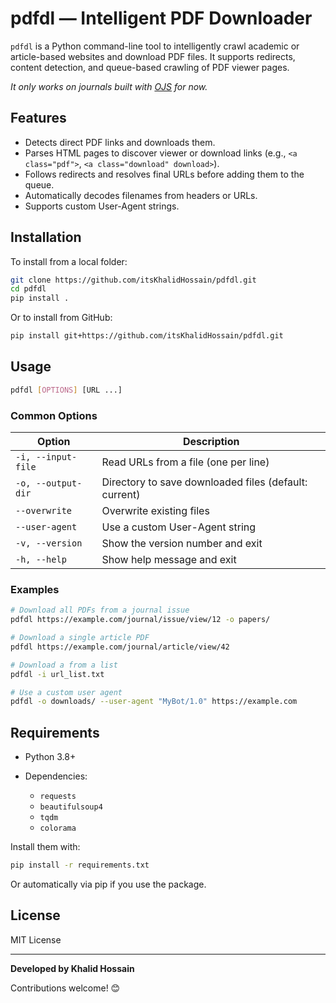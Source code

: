 # pdfdl — Intelligent PDF Downloader

`pdfdl` is a Python command-line tool to intelligently crawl academic or article-based websites and download PDF files. It supports redirects, content detection, and queue-based crawling of PDF viewer pages.

_It only works on journals built with [OJS](https://pkp.sfu.ca/software/ojs/) for now._

## Features

- Detects direct PDF links and downloads them.
- Parses HTML pages to discover viewer or download links (e.g., `<a class="pdf">`, `<a class="download" download>`).
- Follows redirects and resolves final URLs before adding them to the queue.
- Automatically decodes filenames from headers or URLs.
- Supports custom User-Agent strings.

## Installation

To install from a local folder:

```bash
git clone https://github.com/itsKhalidHossain/pdfdl.git
cd pdfdl
pip install .
````

Or to install from GitHub:

```bash
pip install git+https://github.com/itsKhalidHossain/pdfdl.git
```

## Usage

```bash
pdfdl [OPTIONS] [URL ...]
```

### Common Options

| Option             | Description                                           |
| ------------------ | ----------------------------------------------------- |
| `-i, --input-file` | Read URLs from a file (one per line)                  |
| `-o, --output-dir` | Directory to save downloaded files (default: current) |
| `--overwrite`      | Overwrite existing files                              |
| `--user-agent`     | Use a custom User-Agent string                        |
| `-v, --version`    | Show the version number and exit                      |
| `-h, --help`       | Show help message and exit                            |

### Examples

```bash
# Download all PDFs from a journal issue
pdfdl https://example.com/journal/issue/view/12 -o papers/

# Download a single article PDF
pdfdl https://example.com/journal/article/view/42

# Download a from a list 
pdfdl -i url_list.txt

# Use a custom user agent
pdfdl -o downloads/ --user-agent "MyBot/1.0" https://example.com
```

## Requirements

* Python 3.8+
* Dependencies:

  * `requests`
  * `beautifulsoup4`
  * `tqdm`
  * `colorama`

Install them with:

```bash
pip install -r requirements.txt
```

Or automatically via pip if you use the package.

## License

MIT License

---

**Developed by Khalid Hossain**

Contributions welcome! 😊

